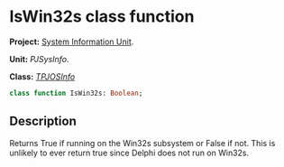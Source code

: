 # IsWin32s class function #

**Project:** [System Information Unit](SystemInformationUnit.md).

**Unit:** _PJSysInfo_.

**Class:** _[TPJOSInfo](TPJOSInfo.md)_

```pascal
class function IsWin32s: Boolean;
```

## Description ##

Returns True if running on the Win32s subsystem or False if not. This is unlikely to ever return true since Delphi does not run on Win32s.